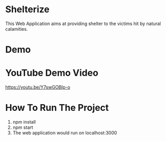 # Shelterize
This Web Application aims at providing shelter to the victims hit by natural calamities.

# Demo


# YouTube Demo Video
https://youtu.be/Y7swGOBIp-o

# How To Run The Project
1. npm install
2. npm start 
3. The web application would run on localhost:3000
